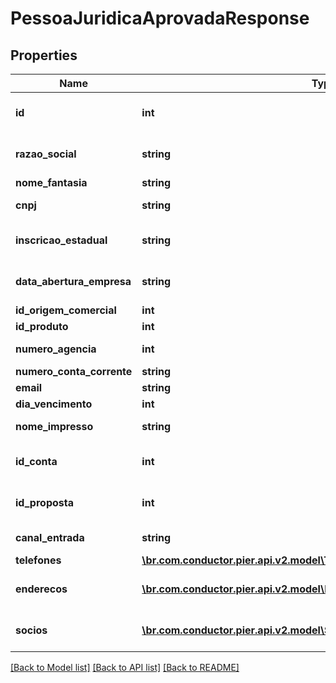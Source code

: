 # PessoaJuridicaAprovadaResponse

## Properties
Name | Type | Description | Notes
------------ | ------------- | ------------- | -------------
**id** | **int** | C\u00C3\u00B3digo de Identifica\u00C3\u00A7\u00C3\u00A3o da pessoa jur\u00C3\u00ADdica (id) | [optional] 
**razao_social** | **string** | Apresenta o nome completo da raz\u00C3\u00A3o social (nome empresarial)&#39;. | [optional] 
**nome_fantasia** | **string** | Apresenta o nome fantasia da empresa. | [optional] 
**cnpj** | **string** | N\u00C3\u00BAmero do Cadastro Nacional de Pessoa Juridica (CNPJ) | [optional] 
**inscricao_estadual** | **string** | N\u00C3\u00BAmero da Inscri\u00C3\u00A7\u00C3\u00A3o Estadual (IE). | [optional] 
**data_abertura_empresa** | **string** | Data de abertura da empresa, essa data deve ser informada no formato: aaaa-MM-dd. | [optional] 
**id_origem_comercial** | **int** | Id da origem comercial | [optional] 
**id_produto** | **int** | Id do produto | [optional] 
**numero_agencia** | **int** | N\u00C3\u00BAmero da ag\u00C3\u00AAncia. | [optional] 
**numero_conta_corrente** | **string** | N\u00C3\u00BAmero da conta corrente. | [optional] 
**email** | **string** | Email da empresa | [optional] 
**dia_vencimento** | **int** | Dia vencimento | [optional] 
**nome_impresso** | **string** | Nome que deve ser impresso no cart\u00C3\u00A3o | [optional] 
**id_conta** | **int** | C\u00C3\u00B3digo de identifica\u00C3\u00A7\u00C3\u00A3o da conta cadastrada | [optional] 
**id_proposta** | **int** | C\u00C3\u00B3digo de identifica\u00C3\u00A7\u00C3\u00A3o da proposta | [optional] 
**canal_entrada** | **string** | Indica o canal pelo qual o cadastro do cliente foi realizado | [optional] 
**telefones** | [**\br.com.conductor.pier.api.v2.model\TelefonePessoaAprovadaResponse[]**](TelefonePessoaAprovadaResponse.md) | Apresenta os telefones da empresa | [optional] 
**enderecos** | [**\br.com.conductor.pier.api.v2.model\EnderecoAprovadoResponse[]**](EnderecoAprovadoResponse.md) | Pode ser informado os seguintes tipos de endere\u00C3\u00A7o: Residencial, Comercial, e Outros | [optional] 
**socios** | [**\br.com.conductor.pier.api.v2.model\SocioAprovadoResponse[]**](SocioAprovadoResponse.md) | Apresenta os dados dos s\u00C3\u00B3cios da empresa, caso exista | [optional] 

[[Back to Model list]](../README.md#documentation-for-models) [[Back to API list]](../README.md#documentation-for-api-endpoints) [[Back to README]](../README.md)


